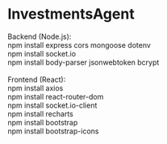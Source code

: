 # InvestmentsAgent

Backend (Node.js):
<br>
npm install express cors mongoose dotenv
<br>
npm install socket.io
<br>
npm install body-parser jsonwebtoken bcrypt
<br>
<br>
Frontend (React):
<br>
npm install axios
<br>
npm install react-router-dom
<br>
npm install socket.io-client
<br>
npm install recharts
<br>
npm install bootstrap
<br>
npm install bootstrap-icons
